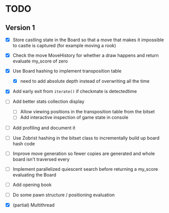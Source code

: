 
# TODO

## Version 1
- [x] Store castling state in the Board so that a move that makes it impossible to castle is captured (for example moving a rook)
- [x] Check the move MoveHistory for whether a draw happens and return evaluate my_score of zero
- [x] Use Board hashing to implement transposition table
     - [x] need to add absolute depth instead of overwriting all the time
- [x] Add early exit from `iterate()` if checkmate is detectedtime
- [ ] Add better stats collection display 
  - [ ] Allow viewing positions in the transposition table from the bitset
  - [ ] Add interactive inspection of game state in console
- [ ] Add profiling and document it
- [ ] Use Zobrist hashing in the bitset class to incrementally build up board hash code
- [ ] Improve move generation so fewer copies are generated and whole board isn't traversed every
- [ ] Implement parallelized quiescent search before returning a my_score evaluating the Board
- [ ] Add opening book
- [ ] Do some pawn structure / positioning evaluation
- [x] (partial) Multithread

